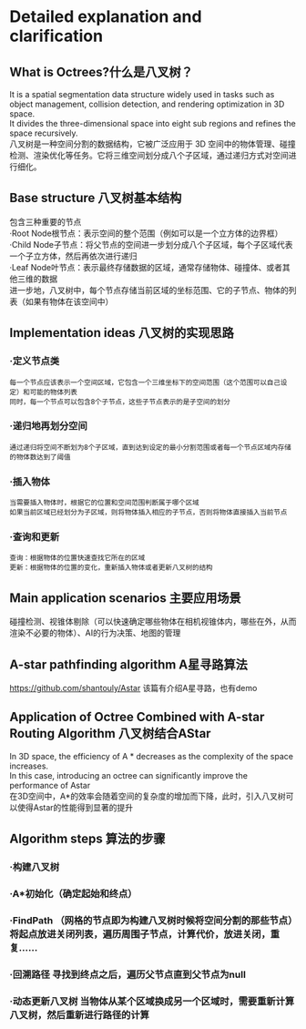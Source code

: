 # Detailed explanation and clarification  
## What is Octrees?什么是八叉树？  
  It is a spatial segmentation data structure widely used in tasks such as object management, collision detection, and rendering optimization in 3D space.  
  It divides the three-dimensional space into eight sub regions and refines the space recursively.  
  八叉树是一种空间分割的数据结构，它被广泛应用于 3D 空间中的物体管理、碰撞检测、渲染优化等任务。它将三维空间划分成八个子区域，通过递归方式对空间进行细化。  
## Base structure 八叉树基本结构  
  包含三种重要的节点  
  ·Root Node根节点：表示空间的整个范围（例如可以是一个立方体的边界框）  
  ·Child Node子节点：将父节点的空间进一步划分成八个子区域，每个子区域代表一个子立方体，然后再依次进行递归  
  ·Leaf Node叶节点：表示最终存储数据的区域，通常存储物体、碰撞体、或者其他三维的数据  
  进一步地，八叉树中，每个节点存储当前区域的坐标范围、它的子节点、物体的列表（如果有物体在该空间中）  
## Implementation ideas 八叉树的实现思路  
  ### ·定义节点类  
    每一个节点应该表示一个空间区域，它包含一个三维坐标下的空间范围（这个范围可以自己设定）和可能的物体列表  
    同时，每一个节点可以包含8个子节点，这些子节点表示的是子空间的划分  
  ### ·递归地再划分空间  
    通过递归将空间不断划为8个子区域，直到达到设定的最小分割范围或者每一个节点区域内存储的物体数达到了阈值  
  ### ·插入物体  
    当需要插入物体时，根据它的位置和空间范围判断属于哪个区域  
    如果当前区域已经划分为子区域，则将物体插入相应的子节点，否则将物体直接插入当前节点
  ### ·查询和更新  
    查询：根据物体的位置快速查找它所在的区域  
    更新：根据物体的位置的变化，重新插入物体或者更新八叉树的结构  
## Main application scenarios 主要应用场景  
  碰撞检测、视锥体剔除（可以快速确定哪些物体在相机视锥体内，哪些在外，从而渲染不必要的物体）、AI的行为决策、地图的管理  
## A-star pathfinding algorithm A星寻路算法  
  https://github.com/shantouly/Astar 该篇有介绍A星寻路，也有demo  
## Application of Octree Combined with A-star Routing Algorithm 八叉树结合AStar  
  In 3D space, the efficiency of A * decreases as the complexity of the space increases.  
  In this case, introducing an octree can significantly improve the performance of Astar  
  在3D空间中，A*的效率会随着空间的复杂度的增加而下降，此时，引入八叉树可以使得Astar的性能得到显著的提升  
## Algorithm steps 算法的步骤  
  ### ·构建八叉树  
  ### ·A*初始化（确定起始和终点）  
  ### ·FindPath （网格的节点即为构建八叉树时候将空间分割的那些节点）将起点放进关闭列表，遍历周围子节点，计算代价，放进关闭，重复......  
  ### ·回溯路径 寻找到终点之后，遍历父节点直到父节点为null  
  ### ·动态更新八叉树 当物体从某个区域换成另一个区域时，需要重新计算八叉树，然后重新进行路径的计算  
  
  
  
